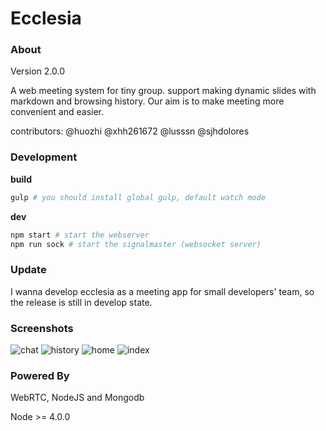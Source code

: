 # Ecclesia

### About

Version 2.0.0

A web meeting system for tiny group. support making dynamic slides with markdown and browsing history. Our aim is to make meeting more convenient and easier.

contributors: @huozhi @xhh261672 @lusssn @sjhdolores


### Development

**build**

```sh
gulp # you should install global gulp, default watch mode
```

**dev**

```sh
npm start # start the webserver
npm run sock # start the signalmaster (websocket server)
```


### Update

I wanna develop ecclesia as a meeting app for small developers' team, so the release
is still in develop state.


### Screenshots

![chat](https://user-images.githubusercontent.com/4800338/50723960-4d004600-1120-11e9-9aab-ad144ca3d989.jpg)
![history](https://user-images.githubusercontent.com/4800338/50723961-4d98dc80-1120-11e9-9694-bedffe161597.jpg)
![home](https://user-images.githubusercontent.com/4800338/50723962-4eca0980-1120-11e9-8088-e748300fe8df.jpg)
![index](https://user-images.githubusercontent.com/4800338/50723963-4f62a000-1120-11e9-8bbf-13d98b8ab208.jpg)


### Powered By

WebRTC, NodeJS and Mongodb

Node >= 4.0.0
